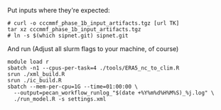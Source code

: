 
Put inputs where they're expected:
```{sh}
# curl -o cccmmf_phase_1b_input_artifacts.tgz [url TK] 
tar xz cccmmf_phase_1b_input_artifacts.tgz
# ln -s $(which sipnet.git) sipnet.git
```

And run
(Adjust all slurm flags to your machine, of course)
```{sh}
module load r
sbatch -n1 --cpus-per-task=4 ./tools/ERA5_nc_to_clim.R
srun ./xml_build.R
srun ./ic_build.R
sbatch --mem-per-cpu=1G --time=01:00:00 \
  --output=pecan_workflow_runlog_"$(date +%Y%m%d%H%M%S)_%j.log" \
  ./run_model.R -s settings.xml
```
